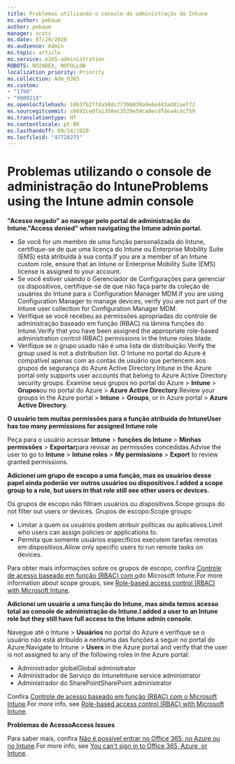 ```yaml
---
title: Problemas utilizando o console de administração do Intune
ms.author: pebaum
author: pebaum
manager: scotv
ms.date: 07/29/2020
ms.audience: Admin
ms.topic: article
ms.service: o365-administration
ROBOTS: NOINDEX, NOFOLLOW
localization_priority: Priority
ms.collection: Adm_O365
ms.custom:
- "1790"
- "9000214"
ms.openlocfilehash: 10b37b2ffda50dc77396039a9e0e443ad81aef72
ms.sourcegitcommit: c6692ce0fa1358ec3529e59ca0ecdfdea4cdc759
ms.translationtype: HT
ms.contentlocale: pt-BR
ms.lasthandoff: 09/14/2020
ms.locfileid: "47728275"
---
```

# <a name="problems-using-the-intune-admin-console"></a><span data-ttu-id="5536b-102">Problemas utilizando o console de administração do Intune</span><span class="sxs-lookup"><span data-stu-id="5536b-102">Problems using the Intune admin console</span></span>

<span data-ttu-id="5536b-103">**"Acesso negado" ao navegar pelo portal de administração do Intune.**</span><span class="sxs-lookup"><span data-stu-id="5536b-103">**"Access denied" when navigating the Intune admin portal.**</span></span>

- <span data-ttu-id="5536b-104">Se você for um membro de uma função personalizada do Intune, certifique-se de que uma licença do Intune ou Enterprise Mobility Suite (EMS) está atribuída à sua conta.</span><span class="sxs-lookup"><span data-stu-id="5536b-104">If you are a member of an Intune custom role, ensure that an Intune or Enterprise Mobility Suite (EMS) license is assigned to your account.</span></span>
- <span data-ttu-id="5536b-105">Se você estiver usando o Gerenciador de Configurações para gerenciar os dispositivos, certifique-se de que não faça parte da coleção de usuários do Intune para o Configuration Manager MDM.</span><span class="sxs-lookup"><span data-stu-id="5536b-105">If you are using Configuration Manager to manage devices, verify you are not part of the Intune user collection for Configuration Manager MDM.</span></span>
- <span data-ttu-id="5536b-106">Verifique se você recebeu as permissões apropriadas do controle de administração baseado em função (RBAC) na lâmina funções do Intune.</span><span class="sxs-lookup"><span data-stu-id="5536b-106">Verify that you have been assigned the appropriate role-based administration control (RBAC) permissions in the Intune roles blade.</span></span>
- <span data-ttu-id="5536b-107">Verifique se o grupo usado não é uma lista de distribuição.</span><span class="sxs-lookup"><span data-stu-id="5536b-107">Verify the group used is not a distribution list.</span></span> <span data-ttu-id="5536b-108">O Intune no portal do Azure é compatível apenas com as contas de usuário que pertencem aos grupos de segurança do Azure Active Directory.</span><span class="sxs-lookup"><span data-stu-id="5536b-108">Intune in the Azure portal only supports user accounts that belong to Azure Active Directory security groups.</span></span> <span data-ttu-id="5536b-109">Examine seus grupos no portal do Azure > **Intune** > **Grupos**ou no portal do Azure > **Azure Active Directory**.</span><span class="sxs-lookup"><span data-stu-id="5536b-109">Review your groups in the Azure portal > **Intune** > **Groups**, or in Azure portal > **Azure Active Directory**.</span></span>

<span data-ttu-id="5536b-110">**O usuário tem muitas permissões para a função atribuída do Intune**</span><span class="sxs-lookup"><span data-stu-id="5536b-110">**User has too many permissions for assigned Intune role**</span></span>

<span data-ttu-id="5536b-111">Peça para o usuário acessar **Intune** > **funções do Intune** > **Minhas permissões** > **Exportar**para revisar as permissões concedidas.</span><span class="sxs-lookup"><span data-stu-id="5536b-111">Advise the user to go to **Intune** > **Intune roles** > **My permissions** > **Export** to review granted permissions.</span></span>

<span data-ttu-id="5536b-112">**Adicionei um grupo de escopo a uma função, mas os usuários desse papel ainda poderão ver outros usuários ou dispositivos.**</span><span class="sxs-lookup"><span data-stu-id="5536b-112">**I added a scope group to a role, but users in that role still see other users or devices.**</span></span>

<span data-ttu-id="5536b-113">Os grupos de escopo não filtram usuários ou dispositivos.</span><span class="sxs-lookup"><span data-stu-id="5536b-113">Scope groups do not filter out users or devices.</span></span> <span data-ttu-id="5536b-114">Grupos de escopo:</span><span class="sxs-lookup"><span data-stu-id="5536b-114">Scope groups:</span></span>

- <span data-ttu-id="5536b-115">Limitar a quem os usuários podem atribuir políticas ou aplicativos.</span><span class="sxs-lookup"><span data-stu-id="5536b-115">Limit who users can assign policies or applications to.</span></span>
- <span data-ttu-id="5536b-116">Permita que somente usuários específicos executem tarefas remotas em dispositivos.</span><span class="sxs-lookup"><span data-stu-id="5536b-116">Allow only specific users to run remote tasks on devices.</span></span>

<span data-ttu-id="5536b-117">Para obter mais informações sobre os grupos de escopo, confira [Controle de acesso baseado em função (RBAC) com o](https://docs.microsoft.com/intune/role-based-access-control)do Microsoft Intune.</span><span class="sxs-lookup"><span data-stu-id="5536b-117">For more information about scope groups, see  [Role-based access control (RBAC) with Microsoft Intune](https://docs.microsoft.com/intune/role-based-access-control).</span></span>

<span data-ttu-id="5536b-118">**Adicionei um usuário a uma função do Intune, mas ainda temos acesso total ao console de administração do Intune.**</span><span class="sxs-lookup"><span data-stu-id="5536b-118">**I added a user to an Intune role but they still have full access to the Intune admin console.**</span></span>

<span data-ttu-id="5536b-119">Navegue até o Intune > **Usuários** no portal do Azure e verifique se o usuário não está atribuído a nenhuma das funções a seguir no portal do Azure:</span><span class="sxs-lookup"><span data-stu-id="5536b-119">Navigate to Intune > **Users** in the Azure portal and verify that the user is not assigned to any of the following roles in the Azure portal:</span></span>

- <span data-ttu-id="5536b-120">Administrador global</span><span class="sxs-lookup"><span data-stu-id="5536b-120">Global administrator</span></span>
- <span data-ttu-id="5536b-121">Administrador de Serviço do Intune</span><span class="sxs-lookup"><span data-stu-id="5536b-121">Intune service administrator</span></span>
- <span data-ttu-id="5536b-122">Administrador do SharePoint</span><span class="sxs-lookup"><span data-stu-id="5536b-122">SharePoint administrator</span></span>

<span data-ttu-id="5536b-123">Confira [Controle de acesso baseado em função (RBAC) com o Microsoft Intune](https://docs.microsoft.com/intune/role-based-access-control).</span><span class="sxs-lookup"><span data-stu-id="5536b-123">For more info, see [Role-based access control (RBAC) with Microsoft Intune](https://docs.microsoft.com/intune/role-based-access-control).</span></span>

<span data-ttu-id="5536b-124">**Problemas de Acesso**</span><span class="sxs-lookup"><span data-stu-id="5536b-124">**Access Issues**</span></span>

<span data-ttu-id="5536b-125">Para saber mais, confira [Não é possível entrar no Office 365, no Azure ou no Intune](https://support.microsoft.com/help/2412085/you-can-t-sign-in-to-office-365-azure-or-intune).</span><span class="sxs-lookup"><span data-stu-id="5536b-125">For more info, see [You can't sign in to Office 365, Azure, or Intune](https://support.microsoft.com/help/2412085/you-can-t-sign-in-to-office-365-azure-or-intune).</span></span>